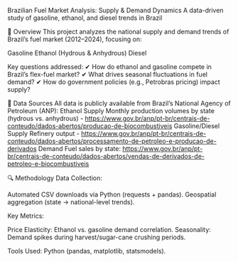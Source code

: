 Brazilian Fuel Market Analysis: Supply & Demand Dynamics
A data-driven study of gasoline, ethanol, and diesel trends in Brazil

📌 Overview
This project analyzes the national supply and demand trends of Brazil’s fuel market (2012–2024), focusing on:

Gasoline
Ethanol (Hydrous & Anhydrous)
Diesel

Key questions addressed:
✔ How do ethanol and gasoline compete in Brazil’s flex-fuel market?
✔ What drives seasonal fluctuations in fuel demand?
✔ How do government policies (e.g., Petrobras pricing) impact supply?

📂 Data Sources
All data is publicly available from Brazil’s National Agency of Petroleum (ANP):
  Ethanol Supply	Monthly production volumes by state (hydrous vs. anhydrous) - https://www.gov.br/anp/pt-br/centrais-de-conteudo/dados-abertos/producao-de-biocombustiveis
  Gasoline/Diesel Supply Refinery output - https://www.gov.br/anp/pt-br/centrais-de-conteudo/dados-abertos/processamento-de-petroleo-e-producao-de-derivados
  Demand Fuel sales by state: https://www.gov.br/anp/pt-br/centrais-de-conteudo/dados-abertos/vendas-de-derivados-de-petroleo-e-biocombustiveis

🔍 Methodology
Data Collection:

Automated CSV downloads via Python (requests + pandas).
Geospatial aggregation (state → national-level trends).

Key Metrics:

Price Elasticity: Ethanol vs. gasoline demand correlation.
Seasonality: Demand spikes during harvest/sugar-cane crushing periods.

Tools Used:
Python (pandas, matplotlib, statsmodels).
